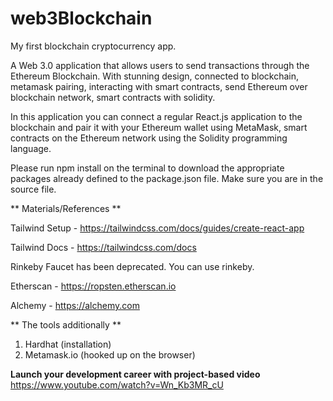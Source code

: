 # web3Blockchain
My first blockchain cryptocurrency app. 

A Web 3.0 application that allows users to send transactions through the Ethereum Blockchain. 
With stunning design, connected to blockchain, metamask pairing, interacting with smart contracts, send Ethereum over blockchain network, smart contracts with solidity.

In this application you can connect a regular React.js application to the blockchain and pair it with your Ethereum wallet using MetaMask, 
smart contracts on the Ethereum network using the Solidity programming language.

Please run npm install on the terminal to download the appropriate packages already defined to the package.json file. 
Make sure you are in the source file. 


** Materials/References **

Tailwind Setup - https://tailwindcss.com/docs/guides/create-react-app

Tailwind Docs - https://tailwindcss.com/docs

Rinkeby Faucet has been deprecated. You can use rinkeby.

Etherscan - https://ropsten.etherscan.io

Alchemy - https://alchemy.com



** The tools additionally **
1. Hardhat (installation)
2. Metamask.io (hooked up on the browser)

**Launch your development career with project-based video**
https://www.youtube.com/watch?v=Wn_Kb3MR_cU
